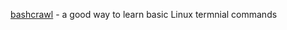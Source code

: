 [bashcrawl](https://github.com/mks22-dw/bashcrawl) - a good way to learn basic Linux termnial commands